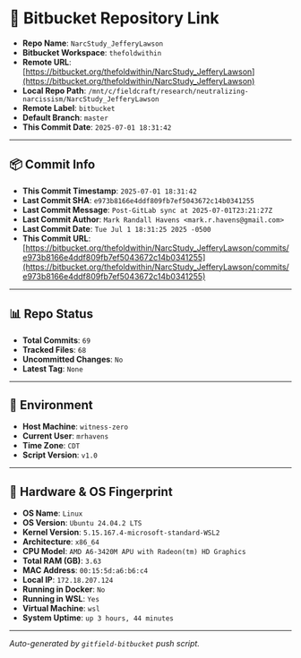 # 🔗 Bitbucket Repository Link

- **Repo Name**: `NarcStudy_JefferyLawson`
- **Bitbucket Workspace**: `thefoldwithin`
- **Remote URL**: [https://bitbucket.org/thefoldwithin/NarcStudy_JefferyLawson](https://bitbucket.org/thefoldwithin/NarcStudy_JefferyLawson)
- **Local Repo Path**: `/mnt/c/fieldcraft/research/neutralizing-narcissism/NarcStudy_JefferyLawson`
- **Remote Label**: `bitbucket`
- **Default Branch**: `master`
- **This Commit Date**: `2025-07-01 18:31:42`

---

## 📦 Commit Info

- **This Commit Timestamp**: `2025-07-01 18:31:42`
- **Last Commit SHA**: `e973b8166e4ddf809fb7ef5043672c14b0341255`
- **Last Commit Message**: `Post-GitLab sync at 2025-07-01T23:21:27Z`
- **Last Commit Author**: `Mark Randall Havens <mark.r.havens@gmail.com>`
- **Last Commit Date**: `Tue Jul 1 18:31:25 2025 -0500`
- **This Commit URL**: [https://bitbucket.org/thefoldwithin/NarcStudy_JefferyLawson/commits/e973b8166e4ddf809fb7ef5043672c14b0341255](https://bitbucket.org/thefoldwithin/NarcStudy_JefferyLawson/commits/e973b8166e4ddf809fb7ef5043672c14b0341255)

---

## 📊 Repo Status

- **Total Commits**: `69`
- **Tracked Files**: `68`
- **Uncommitted Changes**: `No`
- **Latest Tag**: `None`

---

## 🧭 Environment

- **Host Machine**: `witness-zero`
- **Current User**: `mrhavens`
- **Time Zone**: `CDT`
- **Script Version**: `v1.0`

---

## 🧬 Hardware & OS Fingerprint

- **OS Name**: `Linux`
- **OS Version**: `Ubuntu 24.04.2 LTS`
- **Kernel Version**: `5.15.167.4-microsoft-standard-WSL2`
- **Architecture**: `x86_64`
- **CPU Model**: `AMD A6-3420M APU with Radeon(tm) HD Graphics`
- **Total RAM (GB)**: `3.63`
- **MAC Address**: `00:15:5d:a6:b6:c4`
- **Local IP**: `172.18.207.124`
- **Running in Docker**: `No`
- **Running in WSL**: `Yes`
- **Virtual Machine**: `wsl`
- **System Uptime**: `up 3 hours, 44 minutes`

---

_Auto-generated by `gitfield-bitbucket` push script._
